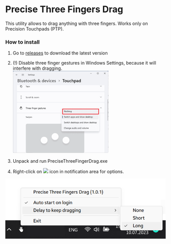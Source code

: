 # Precise Three Fingers Drag

This utility allows to drag anything with three fingers. Works only on Precision Touchpads (PTP). 

### How to install
1. Go to [releases](https://github.com/klkvsk/precise-three-fingers-drag/releases/) to download the latest version

  
2. (!) Disable three finger gestures in Windows Settings, because it will interfere with dragging.
<br><img src="./doc/three-finger-gesture-settings.png" width=300 />


3. Unpack and run PreciseThreeFingerDrag.exe


4. Right-click on <img src="./AppIcon.ico" style="height: 1em" /> icon in notification area for options.

<img src="./doc/tray-options.png" />
